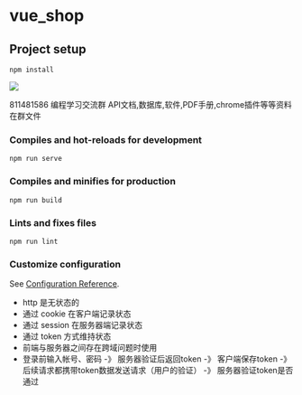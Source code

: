 # vue_shop

## Project setup
```
npm install
```
![](/src/assets/程序学习交流群聊二维码.png)
<div>811481586 编程学习交流群 API文档,数据库,软件,PDF手册,chrome插件等等资料在群文件</div>


### Compiles and hot-reloads for development
```
npm run serve
```

### Compiles and minifies for production
```
npm run build
```

### Lints and fixes files
```
npm run lint
```

### Customize configuration
See [Configuration Reference](https://cli.vuejs.org/config/).

* http 是无状态的
* 通过 cookie 在客户端记录状态
* 通过 session 在服务器端记录状态
* 通过 token 方式维持状态
* 前端与服务器之间存在跨域问题时使用
* 登录前输入帐号、密码 -》 服务器验证后返回token -》 客户端保存token -》 后续请求都携带token数据发送请求（用户的验证） -》 服务器验证token是否通过
